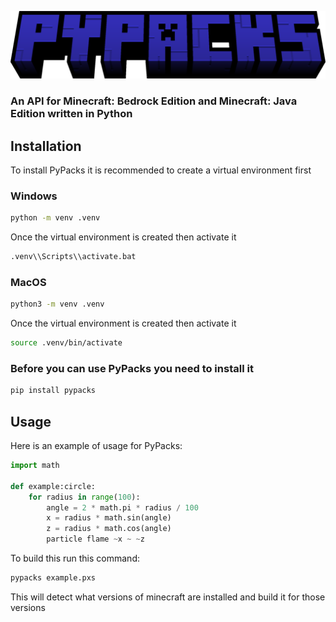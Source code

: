 ![](logo/logo.png)
### An API for Minecraft: Bedrock Edition and Minecraft: Java Edition written in Python
## Installation
To install PyPacks it is recommended to create a virtual environment first

### Windows

```sh
python -m venv .venv
```

Once the virtual environment is created then activate it

```sh
.venv\\Scripts\\activate.bat
```

### MacOS

```sh
python3 -m venv .venv
```

Once the virtual environment is created then activate it

```sh
source .venv/bin/activate
```

### Before you can use PyPacks you need to install it

```sh
pip install pypacks
```

## Usage
Here is an example of usage for PyPacks:
```python
import math

def example:circle:
    for radius in range(100):
        angle = 2 * math.pi * radius / 100
        x = radius * math.sin(angle)
        z = radius * math.cos(angle)
        particle flame ~x ~ ~z

```
To build this run this command:
```sh
pypacks example.pxs
```
This will detect what versions of minecraft are installed and build it for those versions
